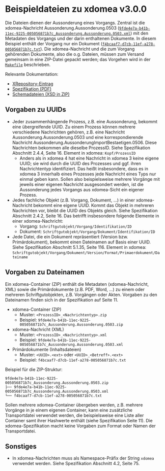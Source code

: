 # Beispieldateien zu xdomea v3.0.0

Die Dateien dienen der Aussonderung eines Vorgangs. Zentral ist die
xdomea-Nachricht Aussonderung.Aussonderung.0503
([`9fde4e7a-b41b-11ec-9225-005056871b7c_Aussonderung.Aussonderung.0503.xml`](9fde4e7a-b41b-11ec-9225-005056871b7c_Aussonderung.Aussonderung.0503.xml))
mit den Metadaten des Vorgangs und der darin enthaltenen Dokumente. In diesem
Beispiel enthält der Vorgang nur ein Dokument
([`f4bcaaf7-d7cb-11ef-a278-005056871b7c.txt`](f4bcaaf7-d7cb-11ef-a278-005056871b7c.txt)).
Die xdomea-Nachricht und die zum Vorgang gehörenden Dokumente, also die o.g.
Dateien, müssen zum Versand gemeinsam in eine ZIP-Datei gepackt werden; das
Vorgehen wird in der [`Makefile`](Makefile) beschrieben.

Relevante Dokumentation:

- [XRepository-Eintrag](https://www.xrepository.de/details/urn:xoev-de:xdomea:kosit:standard:xdomea_3.0.0)
- [Spezifikation (PDF)](https://www.xrepository.de/api/xrepository/urn:xoev-de:xdomea:kosit:standard:xdomea_3.0.0:dokument:Spezifikation_xdomea_3.0.0)
- [Schemadateien (XSD in ZIP)](https://www.xrepository.de/api/xrepository/urn:xoev-de:xdomea:kosit:standard:xdomea_3.0.0:xmlschema)

## Vorgaben zu UUIDs

- Jeder zusammenhängende Prozess, z.B. eine Aussonderung, bekommt eine
  übergreifende UUID. Zu einem Prozess können mehrere verschiedene Nachrichten
  gehören, z.B. eine Nachricht Aussonderung.Aussonderung.0503 und eine
  korrespondierende Nachricht Aussonderung.AussonderungImportBestaetigen.0506.
  Diese Nachrichten bekommen alle dieselbe ProzessID. Siehe Spezifikation
  Abschnitt 2.4.4, Seite 16. Element in xdomea: `Kopf/ProzessID`
  - Anders als in xdomea 4 hat eine Nachricht in xdomea 3 keine eigene UUID; sie
    wird durch die UUID des Prozesses und ggf. ihren Nachrichtentyp
    identifiziert. Das heißt insbesondere, dass es in xdomea 3 innerhalb eines
    Prozesses jede Nachricht eines Typs nur einmal geben kann. Sollen also
    beispielsweise mehrere Vorgänge mit jeweils einer eigenen Nachricht
    ausgesondert werden, ist die Aussonderung jedes Vorgangs aus xdomea-Sicht
    ein eigener Prozess.
- Jedes fachliche Objekt (z.B. Vorgang, Dokument, ...) in einer xdomea-Nachricht
  bekommt eine eigene UUID. Kommt das Objekt in mehreren Nachrichten vor, bleibt
  die UUID des Objekts gleich. Siehe Spezifikation Abschnitt 2.4.2, Seite 16.
  Das betrifft insbesondere folgende Elemente in einer xdomea-Nachricht:
  - Vorgang: `Schriftgutobjekt/Vorgang/Identifikation/ID`
  - Dokument: `Schriftgutobjekt/Vorgang/Dokument/Identifikation/ID`
- Jede Datei, die ein Dokument repräsentiert (Version bzw. Primärdokument),
  bekommt einen Dateinamen auf Basis einer UUID. Siehe Spezifikation Abschnitt
  5.1.35, Seite 116. Element in xdomea:
  `Schriftgutobjekt/Vorgang/Dokument/Version/Format/Primaerdokument/Dateiname`

## Vorgaben zu Dateinamen

Ein xdomea-Container (ZIP) enthält die Metadaten (xdomea-Nachricht, XML) sowie
die Primärdokumente (z.B. PDF, Word, ...) zu einem oder mehreren
Schriftgutobjekten, z.B. Vorgängen oder Akten. Vorgaben zu den Dateinamen finden
sich in der Spezifikation auf Seite 11.

- xdomea-Container (ZIP)
  - Muster: `<ProzessID>_<Nachrichtentyp>.zip`
  - Beispiel: `9fde4e7a-b41b-11ec-9225-005056871b7c_Aussonderung.Aussonderung.0503.zip`
- xdomea-Nachricht (XML)
  - Muster: `<ProzessID>_<Nachrichtentyp>.xml`
  - Beispiel: `9fde4e7a-b41b-11ec-9225-005056871b7c_Aussonderung.Aussonderung.0503.xml`
- Primärdokumente (Inhaltsdateien)
  - Muster: `<UUID>.<ext>` oder `<UUID>_<Betreff>.<ext>`
  - Beispiel: `f4bcaaf7-d7cb-11ef-a278-005056871b7c.txt`

Beispiel für die ZIP-Struktur:

~~~
9fde4e7a-b41b-11ec-9225-005056871b7c_Aussonderung.Aussonderung.0503.zip
├── 9fde4e7a-b41b-11ec-9225-005056871b7c_Aussonderung.Aussonderung.0503.xml
└── f4bcaaf7-d7cb-11ef-a278-005056871b7c.txt
~~~

Sollen mehrere xdomea-Container übergeben werden, z.B. mehrere Vorgänge in je
einem eigenen Container, kann eine zusätzliche Transportdatei verwendet werden,
die beispielsweise eine Liste aller Container samt ihrer Hashwerte enthält
(siehe Spezifikation Seite 11). Die xdomea-Spezifikation macht keine Vorgaben
zum Format oder Namen der Transportdatei.

## Sonstiges

- In xdomea-Nachrichten muss als Namespace-Präfix der String `xdomea` verwendet
  werden. Siehe Spezifikation Abschnitt 4.2, Seite 75.
